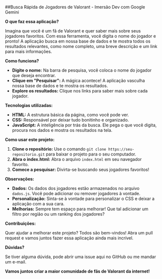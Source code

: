 ##Busca Rápida de Jogadores de Valorant - Imersão Dev com Google Gemini

**O que faz essa aplicação?**

Imagina que você é um fã de Valorant e quer saber mais sobre seus jogadores favoritos. Com essa ferramenta, você digita o nome do jogador e pronto! A aplicação busca em nossa base de dados e te mostra todos os resultados relevantes, como nome completo, uma breve descrição e um link para mais informações. 

**Como funciona?**

* **Digite o nome:** Na barra de pesquisa, você coloca o nome do jogador que deseja encontrar.
* **Clique em "Pesquisar":** A mágica acontece! A aplicação vasculha nossa base de dados e te mostra os resultados.
* **Explore os resultados:** Clique nos links para saber mais sobre cada jogador.

**Tecnologias utilizadas:**

* **HTML:** A estrutura básica da página, como você pode ver.
* **CSS:** Responsável por deixar tudo bonitinho e organizado.
* **JavaScript:** A inteligência por trás da busca. Ele pega o que você digita, procura nos dados e mostra os resultados na tela.

**Como usar este projeto:**

1. **Clone o repositório:** Use o comando `git clone https://seu-repositorio.git` para baixar o projeto para o seu computador.
2. **Abra o index.html:** Abra o arquivo `index.html` em seu navegador favorito.
3. **Comece a pesquisar:** Divirta-se buscando seus jogadores favoritos!

**Observações:**

* **Dados:** Os dados dos jogadores estão armazenados no arquivo `dados.js`. Você pode adicionar ou remover jogadores à vontade.
* **Personalização:** Sinta-se à vontade para personalizar o CSS e deixar a aplicação com a sua cara.
* **Melhorias:** Sempre tem espaço para melhorar! Que tal adicionar um filtro por região ou um ranking dos jogadores?

**Contribuições:**

Quer ajudar a melhorar este projeto? Todos são bem-vindos! Abra um pull request e vamos juntos fazer essa aplicação ainda mais incrível.

**Dúvidas?**

Se tiver alguma dúvida, pode abrir uma issue aqui no GitHub ou me mandar um e-mail.

**Vamos juntos criar a maior comunidade de fãs de Valorant da internet!** 
